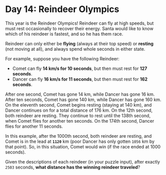 # Day 14: Reindeer Olympics

This year is the Reindeer Olympics! Reindeer can fly at high speeds, but must
rest occasionally to recover their energy. Santa would like to know which of his
reindeer is fastest, and so he has them race.

Reindeer can only either be **flying** (always at their top speed) or
**resting** (not moving at all), and always spend whole seconds in either state.

For example, suppose you have the following Reindeer:

- Comet can fly **14 km/s for 10 seconds**, but then must rest
  for **127 seconds**.
- Dancer can fly **16 km/s for 11 seconds**, but then must rest
  for **162 seconds**.

After one second, Comet has gone 14 km, while Dancer has gone 16 km. After ten
seconds, Comet has gone 140 km, while Dancer has gone 160 km. On the eleventh
second, Comet begins resting (staying at 140 km), and Dancer continues on for a
total distance of 176 km. On the 12th second, both reindeer are resting. They
continue to rest until the 138th second, when Comet flies for another ten
seconds. On the 174th second, Dancer flies for another 11 seconds.

In this example, after the 1000th second, both reindeer are resting, and Comet
is in the lead at **`1120`** km (poor Dancer has only gotten `1056` km by that
point). So, in this situation, Comet would win (if the race ended at 1000
seconds).

Given the descriptions of each reindeer (in your puzzle input), after exactly
`2503` seconds, **what distance has the winning reindeer traveled**?
